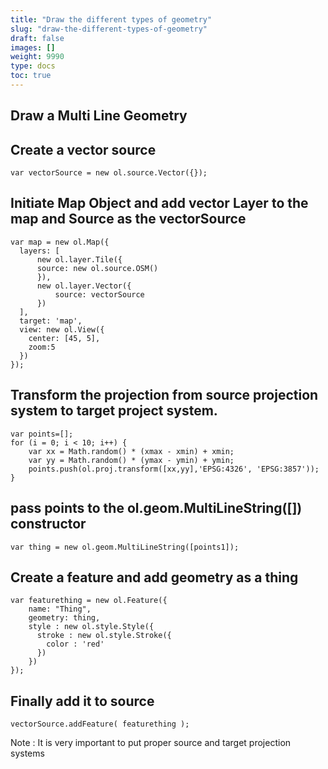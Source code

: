 ```yaml
---
title: "Draw the different types of geometry"
slug: "draw-the-different-types-of-geometry"
draft: false
images: []
weight: 9990
type: docs
toc: true
---
```


## Draw a Multi Line Geometry
## Create a vector source

    var vectorSource = new ol.source.Vector({});

## Initiate Map Object and add vector Layer to the map and Source as the vectorSource

    var map = new ol.Map({
      layers: [
          new ol.layer.Tile({
          source: new ol.source.OSM()
          }),
          new ol.layer.Vector({
              source: vectorSource
          })
      ],
      target: 'map',
      view: new ol.View({
        center: [45, 5],
        zoom:5
      })
    });

## Transform the projection from source projection system to target project system. 

    var points=[];
    for (i = 0; i < 10; i++) { 
        var xx = Math.random() * (xmax - xmin) + xmin;
        var yy = Math.random() * (ymax - ymin) + ymin;
        points.push(ol.proj.transform([xx,yy],'EPSG:4326', 'EPSG:3857'));
    }

## pass points to the ol.geom.MultiLineString([]) constructor

    var thing = new ol.geom.MultiLineString([points1]);

## Create a feature and add geometry as a thing

    var featurething = new ol.Feature({
        name: "Thing",
        geometry: thing,
        style : new ol.style.Style({
          stroke : new ol.style.Stroke({
            color : 'red'
          })
        })
    });

## Finally add it to source

    vectorSource.addFeature( featurething );

Note : It is very important to put proper source and target projection systems


